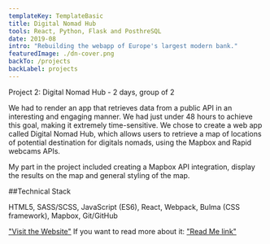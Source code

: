 ```yaml
---
templateKey: TemplateBasic
title: Digital Nomad Hub
tools: React, Python, Flask and PosthreSQL
date: 2019-08
intro: "Rebuilding the webapp of Europe's largest modern bank."
featuredImage: ./dn-cover.png
backTo: /projects
backLabel: projects
---
```


Project 2: Digital Nomad Hub - 2 days, group of 2

We had to render an app that retrieves data from a public API in an interesting and engaging manner. We had just under 48 hours to achieve this goal, making it extremely time-sensitive. We chose to create a web app called Digital Nomad Hub, which allows users to retrieve a map of locations of potential destination for digitals nomads, using the Mapbox and Rapid webcams APIs.

My part in the project included creating a Mapbox API integration, display the results on the map and general styling of the map.

##Technical Stack

HTML5, SASS/SCSS, JavaScript (ES6), React, Webpack, Bulma (CSS framework), Mapbox, Git/GitHub

["Visit the Website"](https://digital-nomad-ga.herokuapp.com/) If you want to read more about it: ["Read Me link"](https://github.com/gaebar/sei-project-2)
